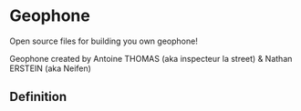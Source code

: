 # Geophone
Open source files for building you own geophone!

Geophone created by Antoine THOMAS (aka inspecteur la street) & Nathan ERSTEIN (aka Neifen)


## Definition
